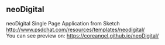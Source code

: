 ## neoDigital

neoDigital Single Page Application from Sketch http://www.psdchat.com/resources/templates/neodigital/ <br />
You can see preview on: https://coreangel.github.io/neoDigital/
